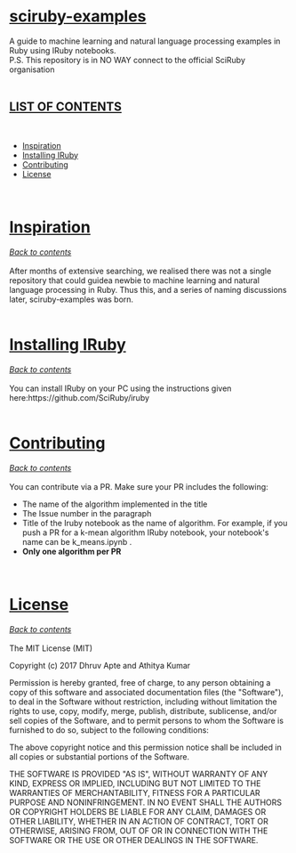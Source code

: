 <h1><u> sciruby-examples </u></h1>
A guide to machine learning and natural language processing examples in Ruby using IRuby notebooks.<br>
P.S. This repository is in NO WAY connect to the official SciRuby organisation

<div id="top"><br></div>
<h2><u> LIST OF CONTENTS </u></h2><br>
<ul>
  <li><a href= "#inspiration">Inspiration</a></li>
  <li><a href= "#install">Installing IRuby</a></li>
  <li><a href= "#contribute">Contributing</a></li>
  <li><a href= "#license">License</a></li>
</ul>

<div id="inspiration"><br></div>
<h1> <u> Inspiration </u> </h1>
<i><a href = "#top"> Back to contents </a></i><br><br>
After months of extensive searching, we realised there was not a single repository that could guidea newbie to machine learning and natural language processing in Ruby. Thus this, and a series of naming discussions later, sciruby-examples was born.

<div id="install"><br></div>
<h1><u> Installing IRuby</u></h1>
<i><a href="#top">Back to contents</a></i><br><br>
You can install IRuby on your PC using the instructions given here:https://github.com/SciRuby/iruby

<div id="contribute"><br></div>
<h1><u>Contributing</u></h1>
<i><a href="#top">Back to contents</a></i><br><br>
You can contribute via a PR. Make sure your PR includes the following:
<ul>
  <li>The name of the algorithm implemented in the title</li>
  <li>The Issue number in the paragraph</li>
  <li>Title of the Iruby notebook as the name of algorithm. For example, if you push a PR for a k-mean algorithm IRuby notebook, your notebook's name can be k_means.ipynb . </li>
  <li><b>Only one algorithm per PR</b></li>
</ul>

<div id="license"><br></div>
<h1><u>License </u></h1>
<i><a href = "#top"> Back to contents </a></i>
<br><br>
The MIT License (MIT)

Copyright (c) 2017 Dhruv Apte and Athitya Kumar

Permission is hereby granted, free of charge, to any person obtaining a copy
of this software and associated documentation files (the "Software"), to deal
in the Software without restriction, including without limitation the rights
to use, copy, modify, merge, publish, distribute, sublicense, and/or sell
copies of the Software, and to permit persons to whom the Software is
furnished to do so, subject to the following conditions:

The above copyright notice and this permission notice shall be included in
all copies or substantial portions of the Software.

THE SOFTWARE IS PROVIDED "AS IS", WITHOUT WARRANTY OF ANY KIND, EXPRESS OR
IMPLIED, INCLUDING BUT NOT LIMITED TO THE WARRANTIES OF MERCHANTABILITY,
FITNESS FOR A PARTICULAR PURPOSE AND NONINFRINGEMENT. IN NO EVENT SHALL THE
AUTHORS OR COPYRIGHT HOLDERS BE LIABLE FOR ANY CLAIM, DAMAGES OR OTHER
LIABILITY, WHETHER IN AN ACTION OF CONTRACT, TORT OR OTHERWISE, ARISING FROM,
OUT OF OR IN CONNECTION WITH THE SOFTWARE OR THE USE OR OTHER DEALINGS IN
THE SOFTWARE.

    
